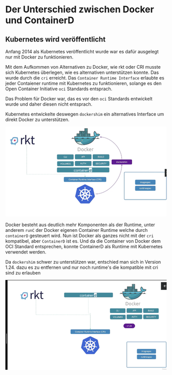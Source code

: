 # Der Unterschied zwischen Docker und ContainerD

## Kubernetes wird veröffentlicht

Anfang 2014 als Kubernetes veröffentlicht wurde war es dafür ausgelegt nur mit Docker zu funktionieren.

Mit dem Aufkommen von Alternativen zu Docker, wie rkt oder CRI musste sich Kubernetes überlegen,
wie es alternativen unterstützen konnte. Das wurde durch die `cri` erreicht. Das ```Container Runtime Interface``` erlaubte es jeder Contaiener runtime mit Kubernetes zu funktionieren, solange es den Open Container Initiative `oci` Standards entsprach.

Das Problem für Docker war, das es vor den `oci` Standards entwickelt wurde und daher diesen nicht entsprach.

Kubernetes entwickelte deswegen `dockershim` ein alternatives Interface um direkt Docker zu unterstützen.

![Docker Architektur bis v.1.24](../images/1.24-architektur.png)

Docker besteht aus deutlich mehr Komponenten als der Runtime, unter anderem `runC` der Docker eigenen Container Runtime welche durch `containerD` gesteuert
wird. Nun ist Docker als ganzes nicht mit der `cri` kompatibel, aber
`ContainerD` ist es. Und da die Container von Docker dem OCI Standard
entsprechen, konnte ContainerD als Runtime mit Kubernetes verwendet werden.

Da `dockershim` schwer zu unterstützen war, entschied man sich in Version 1.24.
dazu es zu entfernen und nur noch runtime's die kompatible mit cri sind zu erlauben

![Architektur ab 1.24 und später](../images/1.24-und-spaeter-architektur.png)
